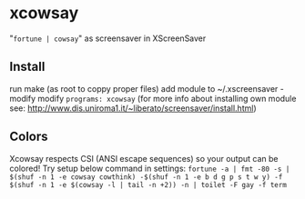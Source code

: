 # xcowsay
"<code>fortune | cowsay</code>" as screensaver in XScreenSaver

## Install
run make (as root to coppy proper files)
add module to ~/.xscreensaver - modify modify ```programs: xcowsay``` 
(for more info about installing own module see: http://www.dis.uniroma1.it/~liberato/screensaver/install.html)

## Colors
Xcowsay respects CSI (ANSI escape sequences) so your output can be colored!
Try setup below command in settings:
```fortune -a | fmt -80 -s | $(shuf -n 1 -e cowsay cowthink) -$(shuf -n 1 -e b d g p s t w y) -f $(shuf -n 1 -e $(cowsay -l | tail -n +2)) -n | toilet -F gay -f term```
